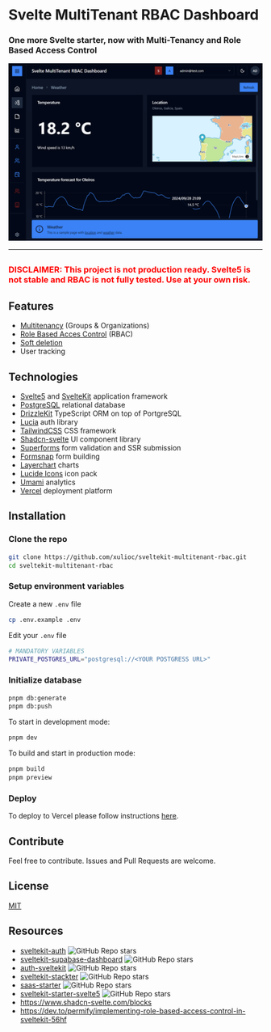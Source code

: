 # Svelte MultiTenant RBAC Dashboard

<h3>
One more Svelte starter, now with Multi-Tenancy and Role Based Access Control
</h3>

![dashboard](https://github.com/xulioc/sveltekit-multitenant-rbac/blob/main/static/images/dashboard.png?raw=true)

---

##

<h3>
<span style="color:red">
DISCLAIMER: This project is not production ready. Svelte5 is not stable and RBAC is not fully tested. Use at your own risk.
</h3>
</span>

## Features

- [Multitenancy](https://github.com/xulioc/sveltekit-multitenant-rbac/blob/main/static/doc/MT.md) (Groups & Organizations)
- [Role Based Acces Control](https://github.com/xulioc/sveltekit-multitenant-rbac/blob/main/static/doc/RBAC.md) (RBAC)
- [Soft deletion](https://en.wiktionary.org/wiki/soft_deletion)
- User tracking

## Technologies

- [Svelte5](https://svelte.dev/) and [SvelteKit](https://kit.svelte.dev/) application framework
- [PostgreSQL](https://www.postgresql.org/) relational database
- [DrizzleKit](https://orm.drizzle.team/) TypeScript ORM on top of PortgreSQL
- [Lucia](https://lucia-auth.com/) auth library
- [TailwindCSS](https://tailwindcss.com/) CSS framework
- [Shadcn-svelte](https://www.shadcn-svelte.com/) UI component library
- [Superforms](https://superforms.rocks/) form validation and SSR submission
- [Formsnap](https://www.formsnap.dev/) form building
- [Layerchart](https://www.layerchart.com/) charts
- [Lucide Icons](https://lucide.dev/) icon pack
- [Umami](https://umami.is/) analytics
- [Vercel](https://vercel.com/) deployment platform

## Installation

### Clone the repo

```bash
git clone https://github.com/xulioc/sveltekit-multitenant-rbac.git
cd sveltekit-multitenant-rbac
```

### Setup environment variables

Create a new `.env` file

```bash
cp .env.example .env
```

Edit your `.env` file

```bash
# MANDATORY VARIABLES
PRIVATE_POSTGRES_URL="postgresql://<YOUR POSTGRESS URL>"

```

### Initialize database

```bash
pnpm db:generate
pnpm db:push
```

To start in development mode:

```bash
pnpm dev
```

To build and start in production mode:

```bash
pnpm build
pnpm preview
```

### Deploy

To deploy to Vercel please follow instructions [here](https://vercel.com/guides/deploying-svelte-with-vercel).

## Contribute

Feel free to contribute. Issues and Pull Requests are welcome.

## License

[MIT](https://github.com/xulioc/sveltekit-multitenant-rbac/blob/main/LICENSE)

## Resources

- [sveltekit-auth](https://github.com/delay/sveltekit-auth) ![GitHub Repo stars](https://img.shields.io/github/stars/delay/sveltekit-auth)
- [sveltekit-supabase-dashboard](https://github.com/xulioc/sveltekit-supabase-dashboard) ![GitHub Repo stars](https://img.shields.io/github/stars/xulioc/sveltekit-supabase-dashboard)
- [auth-sveltekit](https://github.com/daedalus-developers/auth-sveltekit/) ![GitHub Repo stars](https://img.shields.io/github/stars/daedalus-developers/auth-sveltekit)
- [sveltekit-stackter](https://github.com/shamscorner/sveltekit-stackter) ![GitHub Repo stars](https://img.shields.io/github/stars/shamscorner/sveltekit-stackter)
- [saas-starter](https://github.com/startino/saas-starter) ![GitHub Repo stars](https://img.shields.io/github/stars/startino/saas-starter)
- [sveltekit-starter-svelte5](https://github.com/szig83/sveltekit-starter-svelte5) ![GitHub Repo stars](https://img.shields.io/github/stars/szig83/sveltekit-starter-svelte5)
- https://www.shadcn-svelte.com/blocks
- https://dev.to/permify/implementing-role-based-access-control-in-sveltekit-56hf
